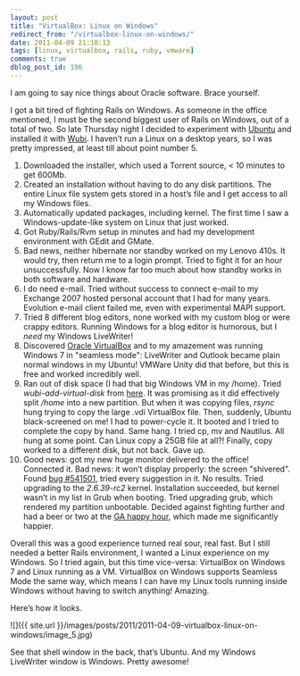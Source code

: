 ```yaml
---
layout: post
title: "VirtualBox: Linux on Windows"
redirect_from: "/virtualbox-linux-on-windows/"
date: 2011-04-09 21:10:13
tags: [linux, virtualbox, rails, ruby, vmware]
comments: true
dblog_post_id: 196
---
```

I am going to say nice things about Oracle software. Brace yourself.

I got a bit tired of fighting Rails on Windows. As someone in the office mentioned, I must be the second biggest user of Rails on Windows, out of a total of two. So late Thursday night I decided to experiment with [Ubuntu](https://www.ubuntu.com/desktop) and installed it with [Wubi](https://www.ubuntu.com/desktop/get-ubuntu/windows-installer). I haven’t run a Linux on a desktop years, so I was pretty impressed, at least till about point number 5.

1. Downloaded the installer, which used a Torrent source, < 10 minutes to get 600Mb.
2. Created an installation without having to do any disk partitions. The entire Linux file system gets stored in a host’s file and I get access to all my Windows files.
3. Automatically updated packages, including kernel. The first time I saw a Windows-update-like system on Linux that just worked.
4. Got Ruby/Rails/Rvm setup in minutes and had my development environment with GEdit and GMate.
5. Bad news, neither hibernate nor standby worked on my Lenovo 410s. It would try, then return me to a login prompt. Tried to fight it for an hour unsuccessfully. Now I know far too much about how standby works in both software and hardware.
6. I do need e-mail. Tried without success to connect e-mail to my Exchange 2007 hosted personal account that I had for many years. Evolution e-mail client failed me, even with experimental MAPI support.
7. Tried 8 different blog editors, none worked with my custom blog or were crappy editors. Running Windows for a blog editor is humorous, but I _need_ my Windows LiveWriter!
8. Discovered [Oracle VirtualBox](https://www.virtualbox.org/) and to my amazement was running Windows 7 in "seamless mode": LiveWriter and Outlook became plain normal windows in my Ubuntu! VMWare Unity did that before, but this is free and worked incredibly well.
9. Ran out of disk space (I had that big Windows VM in my /home). Tried _wubi-add-virtual-disk_ from [here](https://wiki.ubuntu.com/WubiGuide#How_do_I_resize_the_virtual_disks.3F). It was promising as it did effectively split _/home_ into a new partition. But when it was copying files, _rsync_ hung trying to copy the large .vdi VirtualBox file. Then, suddenly, Ubuntu black-screened on me! I had to power-cycle it. It booted and I tried to complete the copy by hand. Same hang. I tried cp, mv and Nautilus. All hung at some point. Can Linux copy a 25GB file at all?! Finally, copy worked to a different disk, but not back. Gave up.
10. Good news: got my new huge monitor delivered to the office! Connected it. Bad news: it won’t display properly: the screen "shivered". Found [bug #541501](https://bugs.launchpad.net/ubuntu/+source/linux/+bug/541501), tried every suggestion in it. No results. Tried upgrading to the _2.6.39-rc2_ kernel. Installation succeeded, but kernel wasn’t in my list in Grub when booting. Tried upgrading grub, which rendered my partition unbootable. Decided against fighting further and had a beer or two at the [GA happy hour](https://www.generalassemb.ly/), which made me significantly happier.

Overall this was a good experience turned real sour, real fast. But I still needed a better Rails environment, I wanted a Linux experience on my Windows. So I tried again, but this time vice-versa: VirtualBox on Windows 7 and Linux running as a VM. VirtualBox on Windows supports Seamless Mode the same way, which means I can have my Linux tools running inside Windows without having to switch anything! Amazing.

Here’s how it looks.

![]({{ site.url }}/images/posts/2011/2011-04-09-virtualbox-linux-on-windows/image_5.jpg)

See that shell window in the back, that’s Ubuntu. And my Windows LiveWriter window is Windows. Pretty awesome!
